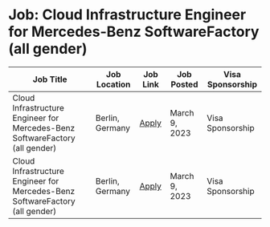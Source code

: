 # Job: Cloud Infrastructure Engineer for Mercedes-Benz SoftwareFactory (all gender)

| Job Title | Job Location | Job Link | Job Posted | Visa Sponsorship |
| --- | --- | --- | --- | --- |
| Cloud Infrastructure Engineer for Mercedes-Benz SoftwareFactory (all gender) | Berlin, Germany | [Apply](https://mbition.io/jobs/?job=956650) | March 9, 2023 | Visa Sponsorship |
| Cloud Infrastructure Engineer for Mercedes-Benz SoftwareFactory (all gender) | Berlin, Germany | [Apply](https://mbition.io/jobs/?job=956650) | March 9, 2023 | Visa Sponsorship |
